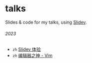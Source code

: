 # talks

Slides &amp; code for my talks, using [Slidev](https://sli.dev).

###### 2023

- `zh` [Slidev 体验](https://talks.lichao.xin/2023-10-slidev)
- `zh` [编辑器之神 - Vim](https://talks.lichao.xin/talks/2023-10-vim)
